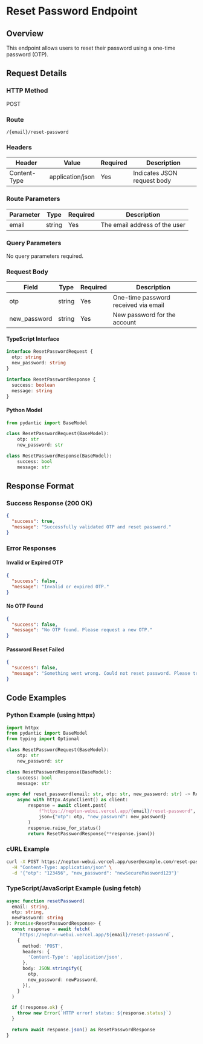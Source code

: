 # Reset Password Endpoint

## Overview

This endpoint allows users to reset their password using a one-time password (OTP).

## Request Details

### HTTP Method

POST

### Route

`/{email}/reset-password`

### Headers

| Header       | Value            | Required | Description                 |
| ------------ | ---------------- | -------- | --------------------------- |
| Content-Type | application/json | Yes      | Indicates JSON request body |

### Route Parameters

| Parameter | Type   | Required | Description                   |
| --------- | ------ | -------- | ----------------------------- |
| email     | string | Yes      | The email address of the user |

### Query Parameters

No query parameters required.

### Request Body

| Field        | Type   | Required | Description                          |
| ------------ | ------ | -------- | ------------------------------------ |
| otp          | string | Yes      | One-time password received via email |
| new_password | string | Yes      | New password for the account         |

#### TypeScript Interface

```typescript
interface ResetPasswordRequest {
  otp: string
  new_password: string
}

interface ResetPasswordResponse {
  success: boolean
  message: string
}
```

#### Python Model

```python
from pydantic import BaseModel

class ResetPasswordRequest(BaseModel):
    otp: str
    new_password: str

class ResetPasswordResponse(BaseModel):
    success: bool
    message: str
```

## Response Format

### Success Response (200 OK)

```json
{
  "success": true,
  "message": "Successfully validated OTP and reset password."
}
```

### Error Responses

#### Invalid or Expired OTP

```json
{
  "success": false,
  "message": "Invalid or expired OTP."
}
```

#### No OTP Found

```json
{
  "success": false,
  "message": "No OTP found. Please request a new OTP."
}
```

#### Password Reset Failed

```json
{
  "success": false,
  "message": "Something went wrong. Could not reset password. Please try again."
}
```

## Code Examples

### Python Example (using httpx)

```python
import httpx
from pydantic import BaseModel
from typing import Optional

class ResetPasswordRequest(BaseModel):
    otp: str
    new_password: str

class ResetPasswordResponse(BaseModel):
    success: bool
    message: str

async def reset_password(email: str, otp: str, new_password: str) -> ResetPasswordResponse:
    async with httpx.AsyncClient() as client:
        response = await client.post(
            f"https://neptun-webui.vercel.app/{email}/reset-password",
            json={"otp": otp, "new_password": new_password}
        )
        response.raise_for_status()
        return ResetPasswordResponse(**response.json())
```

### cURL Example

```bash
curl -X POST https://neptun-webui.vercel.app/user@example.com/reset-password \
  -H "Content-Type: application/json" \
  -d '{"otp": "123456", "new_password": "newSecurePassword123"}'
```

### TypeScript/JavaScript Example (using fetch)

```typescript
async function resetPassword(
  email: string,
  otp: string,
  newPassword: string
): Promise<ResetPasswordResponse> {
  const response = await fetch(
    `https://neptun-webui.vercel.app/${email}/reset-password`,
    {
      method: 'POST',
      headers: {
        'Content-Type': 'application/json',
      },
      body: JSON.stringify({
        otp,
        new_password: newPassword,
      }),
    }
  )

  if (!response.ok) {
    throw new Error(`HTTP error! status: ${response.status}`)
  }

  return await response.json() as ResetPasswordResponse
}
```
